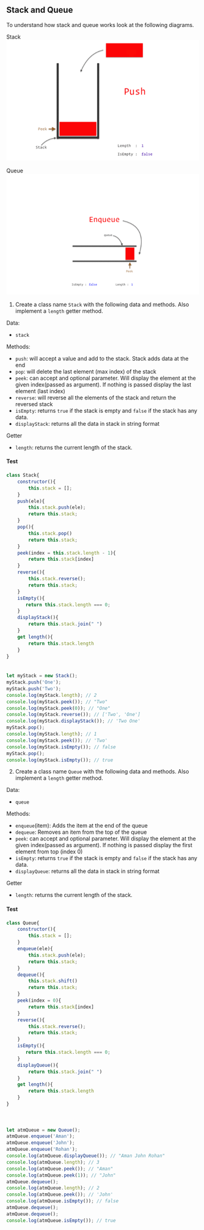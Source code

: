 ## Stack and Queue

To understand how stack and queue works look at the following diagrams.

Stack
![Stack](../assets/stack.gif)

Queue
![Queue](../assets/queue.gif)

1. Create a class name `Stack` with the following data and methods. Also implement a `length` getter method.

Data:

- `stack`

Methods:

- `push`: will accept a value and add to the stack. Stack adds data at the end
- `pop`: will delete the last element (max index) of the stack
- `peek`: can accept and optional parameter. Will display the element at the given index(passed as argument). If nothing is passed display the last element (last index)
- `reverse`: will reverse all the elements of the stack and return the reversed stack
- `isEmpty`: returns `true` if the stack is empty and `false` if the stack has any data.
- `displayStack`: returns all the data in stack in string format

Getter

- `length`: returns the current length of the stack.

#### Test


```js
class Stack{
    constructor(){
        this.stack = [];
    }
    push(ele){
        this.stack.push(ele);
        return this.stack;
    }
    pop(){
        this.stack.pop()
        return this.stack;
    }
    peek(index = this.stack.length - 1){
        return this.stack[index]
    }
    reverse(){
        this.stack.reverse();
        return this.stack;
    }
    isEmpty(){
       return this.stack.length === 0;
    }
    displayStack(){
        return this.stack.join(" ")
    }
    get length(){
        return this.stack.length
    }
}


let myStack = new Stack();
myStack.push('One');
myStack.push('Two');
console.log(myStack.length); // 2
console.log(myStack.peek()); // "Two"
console.log(myStack.peek(0)); // "One"
console.log(myStack.reverse()); // ['Two', 'One']
console.log(myStack.displayStack()); // 'Two One'
myStack.pop();
console.log(myStack.length); // 1
console.log(myStack.peek()); // 'Two'
console.log(myStack.isEmpty()); // false
myStack.pop();
console.log(myStack.isEmpty()); // true
```

2. Create a class name `Queue` with the following data and methods. Also implement a `length` getter method.

Data:

- `queue`

Methods:

- `enqueue`(item): Adds the item at the end of the queue
- `dequeue`: Removes an item from the top of the queue
- `peek`: can accept and optional parameter. Will display the element at the given index(passed as argument). If nothing is passed display the first element from top (index 0)
- `isEmpty`: returns `true` if the stack is empty and `false` if the stack has any data.
- `displayQueue`: returns all the data in stack in string format

Getter

- `length`: returns the current length of the stack.

#### Test

```js
class Queue{
    constructor(){
        this.stack = [];
    }
    enqueue(ele){
        this.stack.push(ele);
        return this.stack;
    }
    dequeue(){
        this.stack.shift()
        return this.stack;
    }
    peek(index = 0){
        return this.stack[index]
    }
    reverse(){
        this.stack.reverse();
        return this.stack;
    }
    isEmpty(){
       return this.stack.length === 0;
    }
    displayQueue(){
        return this.stack.join(" ")
    }
    get length(){
        return this.stack.length
    }
}



let atmQueue = new Queue();
atmQueue.enqueue('Aman');
atmQueue.enqueue('John');
atmQueue.enqueue('Rohan');
console.log(atmQueue.displayQueue()); // "Aman John Rohan"
console.log(atmQueue.length); // 3
console.log(atmQueue.peek()); // "Aman"
console.log(atmQueue.peek(1)); // "John"
atmQueue.dequeue();
console.log(atmQueue.length); // 2
console.log(atmQueue.peek()); // 'John'
console.log(atmQueue.isEmpty()); // false
atmQueue.dequeue();
atmQueue.dequeue();
console.log(atmQueue.isEmpty()); // true
```
